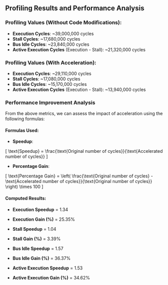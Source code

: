 ## Profiling Results and Performance Analysis

### Profiling Values (Without Code Modifications):
- **Execution Cycles**: ~39,000,000 cycles
- **Stall Cycles**: ~17,680,000 cycles
- **Bus Idle Cycles**: ~23,840,000 cycles
- **Active Execution Cycles** (Execution - Stall): ~21,320,000 cycles

### Profiling Values (With Acceleration):
- **Execution Cycles**: ~29,110,000 cycles
- **Stall Cycles**: ~17,080,000 cycles
- **Bus Idle Cycles**: ~15,170,000 cycles
- **Active Execution Cycles** (Execution - Stall): ~13,940,000 cycles

### Performance Improvement Analysis
From the above metrics, we can assess the impact of acceleration using the following formulas:

#### Formulas Used:
- **Speedup**:

\[
\text{Speedup} = \frac{\text{Original number of cycles}}{\text{Accelerated number of cycles}}
\]

- **Percentage Gain**:

\[
\text{Percentage Gain} = \left( \frac{\text{Original number of cycles} - \text{Accelerated number of cycles}}{\text{Original number of cycles}} \right) \times 100
\]

#### Computed Results:
- **Execution Speedup** = 1.34
- **Execution Gain (%)** = 25.35%


- **Stall Speedup** = 1.04
- **Stall Gain (%)** = 3.39%


- **Bus Idle Speedup** = 1.57
- **Bus Idle Gain (%)** = 36.37%


- **Active Execution Speedup** = 1.53
- **Active Execution Gain (%)** = 34.62% 
